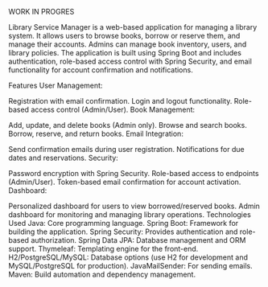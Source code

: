 WORK IN PROGRES

Library Service Manager is a web-based application for managing a library system. It allows users to browse books, borrow or reserve them, and manage their accounts. Admins can manage book inventory, users, and library policies. The application is built using Spring Boot and includes authentication, role-based access control with Spring Security, and email functionality for account confirmation and notifications.

Features
User Management:

Registration with email confirmation.
Login and logout functionality.
Role-based access control (Admin/User).
Book Management:

Add, update, and delete books (Admin only).
Browse and search books.
Borrow, reserve, and return books.
Email Integration:

Send confirmation emails during user registration.
Notifications for due dates and reservations.
Security:

Password encryption with Spring Security.
Role-based access to endpoints (Admin/User).
Token-based email confirmation for account activation.
Dashboard:

Personalized dashboard for users to view borrowed/reserved books.
Admin dashboard for monitoring and managing library operations.
Technologies Used
Java: Core programming language.
Spring Boot: Framework for building the application.
Spring Security: Provides authentication and role-based authorization.
Spring Data JPA: Database management and ORM support.
Thymeleaf: Templating engine for the front-end.
H2/PostgreSQL/MySQL: Database options (use H2 for development and MySQL/PostgreSQL for production).
JavaMailSender: For sending emails.
Maven: Build automation and dependency management.
